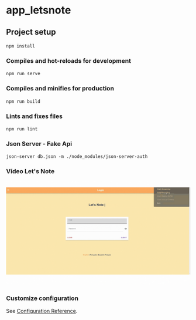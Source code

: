 # app_letsnote

## Project setup
```
npm install
```

### Compiles and hot-reloads for development
```
npm run serve
```

### Compiles and minifies for production
```
npm run build
```

### Lints and fixes files
```
npm run lint
```

### Json Server - Fake Api
```
json-server db.json -m ./node_modules/json-server-auth
```
### Vídeo Let's Note

<div align="center">
  <img src="./gifs/video.gif" margin="10px" width="700" alt="erro 404"/>
</div>

### Customize configuration
See [Configuration Reference](https://cli.vuejs.org/config/).
